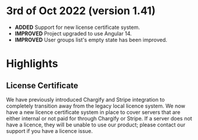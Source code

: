 # 3rd of Oct 2022 (version 1.41)

- **ADDED** Support for new license certificate system.
- **IMPROVED** Project upgraded to use Angular 14.
- **IMPROVED** User groups list's empty state has been improved.

# Highlights

## License Certificate

We have previously introduced Chargify and Stripe integration to completely transition away from the legacy local licence system. We now have a new licence certificate system in place to cover servers that are either internal or not paid for through Chargify or Stripe. If a server does not have a licence, they will be unable to use our product; please contact our support if you have a licence issue.
